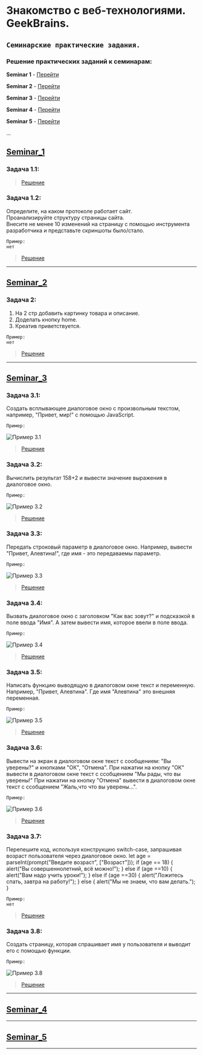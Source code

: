 # **Знакомство с веб-технологиями. GeekBrains.** 

## `Семинарские практические задания.`

### Решение практических заданий к семинарам:

**Seminar 1** - [Перейти](https://github.com/Yana-Sushkova/Web_technologies_portfolio/blob/main/README.md#Seminar_1 "Перейти к семинару 1")

**Seminar 2** - [Перейти](https://github.com/Yana-Sushkova/Web_technologies_portfolio/blob/main/README.md#Seminar_2 "Перейти к семинару 2")

**Seminar 3** - [Перейти](https://github.com/Yana-Sushkova/Web_technologies_portfolio/blob/main/README.md#Seminar_3 "Перейти к семинару 3")

**Seminar 4** - [Перейти](https://github.com/Yana-Sushkova/Web_technologies_portfolio/blob/main/README.md#Seminar_4 "Перейти к семинару 4")

**Seminar 5** - [Перейти](https://github.com/Yana-Sushkova/Web_technologies_portfolio/blob/main/README.md#Seminar_5 "Перейти к семинару 5")

...

## [Seminar_1](https://github.com/Yana-Sushkova/Web_technologies_portfolio/tree/main/Seminar_1 "Задачи к Семинару 1")

### Задача 1.1: 

>[Решение](https://github.com/Yana-Sushkova/Web_technologies_portfolio/blob/main/Seminar_1/Task_01_1 "Решение задачи 1.1")

### Задача 1.2:
Определите, на каком протоколе работает сайт.  
Проанализируйте структуру страницы сайта.  
Внесите не менее 10 изменений на страницу с помощью инструмента разработчика и представьте скриншоты было/стало.  
```
Пример:
нет
```
>[Решение](https://github.com/Yana-Sushkova/Web_technologies_portfolio/blob/main/Seminar_1/Task_01_2 "Решение задачи 1.2")

***

## [Seminar_2](https://github.com/Yana-Sushkova/Web_technologies_portfolio/tree/main/Seminar_2 "Задачи к Семинару 2")

### Задача 2:
1. На 2 стр добавить картинку товара и описание.
2. Доделать кнопку home.
3. Креатив приветствуется.
```
Пример:
нет
```
>[Решение](https://github.com/Yana-Sushkova/Web_technologies_portfolio/blob/main/Seminar_2/Task_02 "Решение задачи 3")

***

## [Seminar_3](https://github.com/Yana-Sushkova/Web_technologies_portfolio/tree/main/Seminar_3 "Задачи к Семинару 3")

### Задача 3.1:
Cоздать всплывающее диалоговое окно с произвольным текстом,
например, "Привет, мир!" с помощью JavaScript.  
```
Пример:
```
![Пример 3.1](https://github.com/Yana-Sushkova/Web_technologies_portfolio/blob/main/Seminar_3/examples_for_tasks/task_1.png) 

>[Решение](https://github.com/Yana-Sushkova/Web_technologies_portfolio/blob/main/Seminar_3/Task_03_1/index.html "Решение задачи 3.1")

### Задача 3.2:
Вычислить результат 158+2 и вывести значение выражения в диалоговое окно.  
```
Пример:
```
![Пример 3.2](https://github.com/Yana-Sushkova/Web_technologies_portfolio/blob/main/Seminar_3/examples_for_tasks/task_2.png) 

>[Решение](https://github.com/Yana-Sushkova/Web_technologies_portfolio/blob/main/Seminar_3/Task_03_2/index.html "Решение задачи 3.2")

### Задача 3.3:
Передать строковый параметр в диалоговое окно.
Например, вывести "Привет, Алевтина!", где имя - это передаваемы параметр.  
```
Пример:
```
![Пример 3.3](https://github.com/Yana-Sushkova/Web_technologies_portfolio/blob/main/Seminar_3/examples_for_tasks/task_3.png) 

>[Решение](https://github.com/Yana-Sushkova/Web_technologies_portfolio/blob/main/Seminar_3/Task_03_3/index.html "Решение задачи 3.3")

### Задача 3.4:
Вызвать диалоговое окно с заголовком "Как вас зовут?"
и подсказкой в поле ввода "Имя".
А затем вывести имя, которое ввели в поле ввода.
```
Пример:
```
![Пример 3.4](https://github.com/Yana-Sushkova/Web_technologies_portfolio/blob/main/Seminar_3/examples_for_tasks/task_4.png)

>[Решение](https://github.com/Yana-Sushkova/Web_technologies_portfolio/blob/main/Seminar_3/Task_03_4/index.html "Решение задачи 3.4")

### Задача 3.5:
Написать функцию выводящую в диалоговом окне текст и переменную.
Например, "Привет, Алевтина".
Где имя "Алевтина" это внешняя переменная.
```
Пример:
```
![Пример 3.5](https://github.com/Yana-Sushkova/Web_technologies_portfolio/blob/main/Seminar_3/examples_for_tasks/task_5.png)

>[Решение](https://github.com/Yana-Sushkova/Web_technologies_portfolio/blob/main/Seminar_3/Task_03_5/index.html "Решение задачи 3.5")

### Задача 3.6:
Вывести на экран в диалоговом окне текст с сообщением:
"Вы уверены?" и кнопками "ОК", "Отмена".
При нажатии на кнопку "ОК" вывести в диалоговом окне текст
с ссобщением "Мы рады, что вы уверены!"
При нажатии на кнопку "Отмена" вывести в диалоговом окне текст
с ссобщением "Жаль,что что вы уверены...".
```
Пример:
```
![Пример 3.6](https://github.com/Yana-Sushkova/Web_technologies_portfolio/blob/main/Seminar_3/examples_for_tasks/task_6.png)

>[Решение](https://github.com/Yana-Sushkova/Web_technologies_portfolio/blob/main/Seminar_3/Task_03_6/index.html "Решение задачи 3.6")

### Задача 3.7:
Перепешите код, используя конструкцию switch-case,
запрашивая возраст пользователя через диалоговое окно.
      let age = parseInt(prompt("Введите возраст", ["Возраст"]));
      if (age == 18) 
      {
        alert("Вы совершеннолетний, всё можно!");
      } 
      else if (age ==10) 
      {
        alert("Вам надо учить уроки!"); 
      }
      else if (age ==30) 
      {
        alert("Ложитесь спать, завтра на работу!"); 
      }
      else
      {
        alert("Мы не знаем, что вам делать."); 
      }
```
Пример:
нет
```
>[Решение](https://github.com/Yana-Sushkova/Web_technologies_portfolio/blob/main/Seminar_3/Task_03_7/index.html "Решение задачи 3.7")

### Задача 3.8:
Создать страницу, которая спрашивает имя у пользователя
и выводит его с помощью функции.
```
Пример:
```
![Пример 3.8](https://github.com/Yana-Sushkova/Web_technologies_portfolio/blob/main/Seminar_3/examples_for_tasks/task_8.png)

>[Решение](https://github.com/Yana-Sushkova/Web_technologies_portfolio/blob/main/Seminar_3/Task_03_8/index.html "Решение задачи 3.8")

***

## [Seminar_4](https://github.com/Yana-Sushkova/Web_technologies_portfolio/tree/main/Seminar_4  "Задачи к Семинару 4")

***

## [Seminar_5](https://github.com/Yana-Sushkova/Web_technologies_portfolio/tree/main/Seminar_5  "Задачи к Семинару 5")

***
